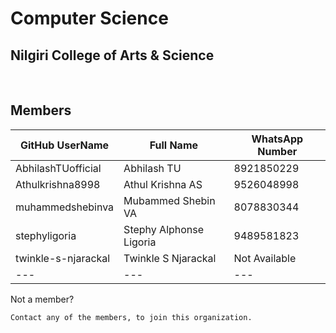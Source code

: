 # Computer Science
## Nilgiri College of Arts & Science
<br/>

## Members
| GitHub UserName | Full Name | WhatsApp Number
|---|---|---|
|AbhilashTUofficial| Abhilash TU | 8921850229
|Athulkrishna8998| Athul Krishna AS | 9526048998
|muhammedshebinva| Mubammed Shebin VA| 8078830344
|stephyligoria| Stephy Alphonse Ligoria| 9489581823
|twinkle-s-njarackal| Twinkle S Njarackal| Not Available
|---|---|---

Not a member?

    Contact any of the members, to join this organization.
